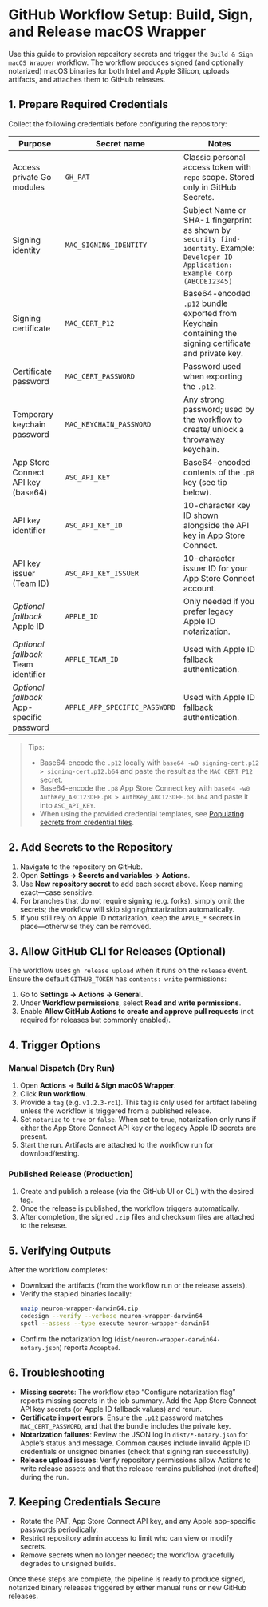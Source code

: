# GitHub Workflow Setup: Build, Sign, and Release macOS Wrapper

Use this guide to provision repository secrets and trigger the `Build & Sign macOS Wrapper` workflow. The workflow produces signed (and optionally notarized) macOS binaries for both Intel and Apple Silicon, uploads artifacts, and attaches them to GitHub releases.

## 1. Prepare Required Credentials

Collect the following credentials before configuring the repository:

| Purpose                                   | Secret name                   | Notes                                                                                                                                  |
| ----------------------------------------- | ----------------------------- | -------------------------------------------------------------------------------------------------------------------------------------- |
| Access private Go modules                 | `GH_PAT`                      | Classic personal access token with `repo` scope. Stored only in GitHub Secrets.                                                        |
| Signing identity                          | `MAC_SIGNING_IDENTITY`        | Subject Name or SHA-1 fingerprint as shown by `security find-identity`. Example: `Developer ID Application: Example Corp (ABCDE12345)` |
| Signing certificate                       | `MAC_CERT_P12`                | Base64-encoded `.p12` bundle exported from Keychain containing the signing certificate and private key.                                |
| Certificate password                      | `MAC_CERT_PASSWORD`           | Password used when exporting the `.p12`.                                                                                               |
| Temporary keychain password               | `MAC_KEYCHAIN_PASSWORD`       | Any strong password; used by the workflow to create/ unlock a throwaway keychain.                                                      |
| App Store Connect API key (base64)        | `ASC_API_KEY`                 | Base64-encoded contents of the `.p8` key (see tip below).                                                                              |
| API key identifier                        | `ASC_API_KEY_ID`              | 10-character key ID shown alongside the API key in App Store Connect.                                                                  |
| API key issuer (Team ID)                  | `ASC_API_KEY_ISSUER`          | 10-character issuer ID for your App Store Connect account.                                                                             |
| _Optional fallback_ Apple ID              | `APPLE_ID`                    | Only needed if you prefer legacy Apple ID notarization.                                                                                |
| _Optional fallback_ Team identifier       | `APPLE_TEAM_ID`               | Used with Apple ID fallback authentication.                                                                                            |
| _Optional fallback_ App-specific password | `APPLE_APP_SPECIFIC_PASSWORD` | Used with Apple ID fallback authentication.                                                                                            |

> Tips:
>
> - Base64-encode the `.p12` locally with `base64 -w0 signing-cert.p12 > signing-cert.p12.b64` and paste the result as the `MAC_CERT_P12` secret.
> - Base64-encode the `.p8` App Store Connect key with `base64 -w0 AuthKey_ABC123DEF.p8 > AuthKey_ABC123DEF.p8.b64` and paste it into `ASC_API_KEY`.
> - When using the provided credential templates, see [Populating secrets from credential files](#populating-secrets-from-credential-files).

## 2. Add Secrets to the Repository

1. Navigate to the repository on GitHub.
2. Open **Settings → Secrets and variables → Actions**.
3. Use **New repository secret** to add each secret above. Keep naming exact—case sensitive.
4. For branches that do not require signing (e.g. forks), simply omit the secrets; the workflow will skip signing/notarization automatically.
5. If you still rely on Apple ID notarization, keep the `APPLE_*` secrets in place—otherwise they can be removed.

## 3. Allow GitHub CLI for Releases (Optional)

The workflow uses `gh release upload` when it runs on the `release` event. Ensure the default `GITHUB_TOKEN` has `contents: write` permissions:

1. Go to **Settings → Actions → General**.
2. Under **Workflow permissions**, select **Read and write permissions**.
3. Enable **Allow GitHub Actions to create and approve pull requests** (not required for releases but commonly enabled).

## 4. Trigger Options

### Manual Dispatch (Dry Run)

1. Open **Actions → Build & Sign macOS Wrapper**.
2. Click **Run workflow**.
3. Provide a `tag` (e.g. `v1.2.3-rc1`). This tag is only used for artifact labeling unless the workflow is triggered from a published release.
4. Set `notarize` to `true` or `false`. When set to `true`, notarization only runs if either the App Store Connect API key or the legacy Apple ID secrets are present.
5. Start the run. Artifacts are attached to the workflow run for download/testing.

### Published Release (Production)

1. Create and publish a release (via the GitHub UI or CLI) with the desired tag.
2. Once the release is published, the workflow triggers automatically.
3. After completion, the signed `.zip` files and checksum files are attached to the release.

## 5. Verifying Outputs

After the workflow completes:

- Download the artifacts (from the workflow run or the release assets).
- Verify the stapled binaries locally:
  ```bash
  unzip neuron-wrapper-darwin64.zip
  codesign --verify --verbose neuron-wrapper-darwin64
  spctl --assess --type execute neuron-wrapper-darwin64
  ```
- Confirm the notarization log (`dist/neuron-wrapper-darwin64-notary.json`) reports `Accepted`.

## 6. Troubleshooting

- **Missing secrets**: The workflow step “Configure notarization flag” reports missing secrets in the job summary. Add the App Store Connect API key secrets (or Apple ID fallback values) and rerun.
- **Certificate import errors**: Ensure the `.p12` password matches `MAC_CERT_PASSWORD`, and that the bundle includes the private key.
- **Notarization failures**: Review the JSON log in `dist/*-notary.json` for Apple’s status and message. Common causes include invalid Apple ID credentials or unsigned binaries (check that signing ran successfully).
- **Release upload issues**: Verify repository permissions allow Actions to write release assets and that the release remains published (not drafted) during the run.

## 7. Keeping Credentials Secure

- Rotate the PAT, App Store Connect API key, and any Apple app-specific passwords periodically.
- Restrict repository admin access to limit who can view or modify secrets.
- Remove secrets when no longer needed; the workflow gracefully degrades to unsigned builds.

Once these steps are complete, the pipeline is ready to produce signed, notarized binary releases triggered by either manual runs or new GitHub releases.
